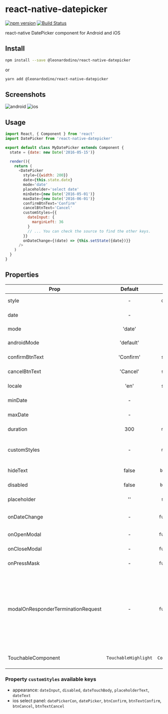 # react-native-datepicker

[![npm version][npm-badge]][npm-url]
[![Build Status][travis-badge]][travis-url]

react-native DatePicker component for Android and iOS

## Install

```bash
npm install --save @leonardodino/react-native-datepicker
```

or

```bash
yarn add @leonardodino/react-native-datepicker
```

## Screenshots

![android](https://xgfe.github.io/react-native-datepicker/img/react-native-datepicker-android.gif)
![ios](https://xgfe.github.io/react-native-datepicker/img/react-native-datepicker-ios.gif)

## Usage

```javascript
import React, { Component } from 'react'
import DatePicker from 'react-native-datepicker'

export default class MyDatePicker extends Component {
  state = {date: new Date('2016-05-15')}

  render(){
    return (
      <DatePicker
        style={{width: 200}}
        date={this.state.date}
        mode='date'
        placeholder='select date'
        minDate={new Date('2016-05-01')}
        maxDate={new Date('2016-06-01')}
        confirmBtnText='Confirm'
        cancelBtnText='Cancel'
        customStyles={{
          dateInput: {
            marginLeft: 36
          }
          // ... You can check the source to find the other keys.
        }}
        onDateChange={(date) => {this.setState({date})}}
      />
    )
  }
}
```

## Properties

| Prop  | Default  | Type | Description |
|---|:---:|:---:|---|
| style | - | `object` | Specify the style of the DatePicker, eg. width, height...  |
| date | - | `date` | Specify the display date of DatePicker. |
| mode | 'date' | `enum` | The `enum` of `date`, `datetime` and `time` |
| androidMode | 'default' | `enum` | The `enum` of `default`, `calendar` and `spinner` (only Android) |
| confirmBtnText | 'Confirm' | `string` | Specify the text of confirm btn in ios. |
| cancelBtnText | 'Cancel' | `string` | Specify the text of cancel btn in ios. |
| locale | 'en' | `string` | Specify the [`bcp47`](https://tools.ietf.org/html/bcp47) locale for display. |
| minDate | - | `date` | Restricts the range of possible date values. |
| maxDate | - | `date` | Restricts the range of possible date values. |
| duration | 300 | `number` | Specify the animation duration of datepicker.|
| customStyles | - | `number` | The hook of customize datepicker style, same as the native style. `dateTouchBody`, `dateInput`...|
| hideText | false | `boolean` | Controller whether or not show the `dateText` |
| disabled | false | `boolean` | Controller whether or not disable the picker |
| placeholder | '' | `string` | The placeholder show when this.props.date is falsy |
| onDateChange | - | `function` | This is called when the user confirm the picked date or time in the UI. |
| onOpenModal | - | `function` | This is called when the DatePicker Modal open. |
| onCloseModal | - | `function` | This is called when the DatePicker Modal close |
| onPressMask | - | `function` | This is called when clicking the ios Modal mask |
| modalOnResponderTerminationRequest | - | `function` | Set the callback for React Native's [Gesture Responder System](https://facebook.github.io/react-native/docs/gesture-responder-system.html#responder-lifecycle)'s call to `onResponderTerminationRequest`. By default this will reject a termination request, but can be overidden in case the View under the Modal is implementing custom gesture responders, and you wish for those to be overidden in certain cases.  |
| TouchableComponent | `TouchableHighlight` | `Component` | Replace the `TouchableHighlight` with a custom `Component`. For example : `TouchableOpacity` |

### Property `customStyles` available keys

* appearance: `dateInput`, `disabled`, `dateTouchBody`, `placeholderText`, `dateText`
* ios select panel: `datePickerCon`, `datePicker`, `btnConfirm`, `btnTextConfirm`, `btnCancel`, `btnTextCancel`

[npm-badge]: https://img.shields.io/npm/v/@leonardodino/react-native-datepicker.svg
[npm-url]: https://www.npmjs.com/package/@leonardodino/react-native-datepicker
[travis-badge]: https://api.travis-ci.org/leonardodino/react-native-datepicker.svg
[travis-url]: https://travis-ci.org/leonardodino/react-native-datepicker
